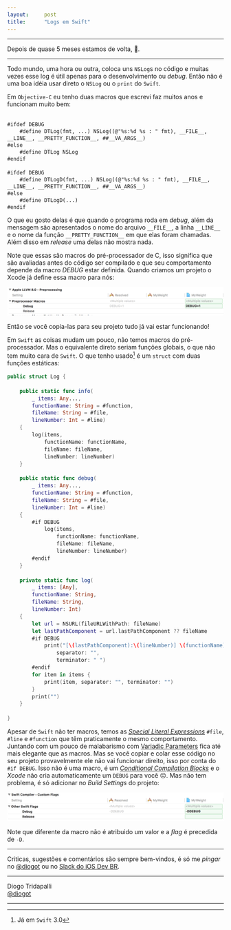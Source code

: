 ```yaml
---
layout:     post
title:      "Logs em Swift"
---
```


---

Depois de quase 5 meses estamos de volta, 🖖.

---

Todo mundo, uma hora ou outra, coloca uns `NSLog`s no código e muitas vezes esse log é útil apenas para o desenvolvimento ou *debug*. Então não é uma boa idéia usar direto o `NSLog` ou o `print` do `Swift`.

Em `Objective-C` eu tenho duas macros que escrevi faz muitos anos e funcionam muito bem:

~~~ objc

#ifdef DEBUG
    #define DTLog(fmt, ...) NSLog((@"%s:%d %s : " fmt), __FILE__, __LINE__, __PRETTY_FUNCTION__, ##__VA_ARGS__)
#else
    #define DTLog NSLog
#endif

#ifdef DEBUG
    #define DTLogD(fmt, ...) NSLog((@"%s:%d %s : " fmt), __FILE__, __LINE__, __PRETTY_FUNCTION__, ##__VA_ARGS__)
#else
    #define DTLogD(...)
#endif

~~~

O que eu gosto delas é que quando o programa roda em *debug*, além da mensagem são apresentados o nome do arquivo `__FILE__`, a linha `__LINE__` e o nome da função `__PRETTY_FUNCTION__` em que elas foram chamadas. Além disso em *release* uma delas não mostra nada.

Note que essas são macros do pré-processador de C, isso significa que são avaliadas antes do código ser compilado e que seu comportamento depende da macro *DEBUG* estar definida. Quando criamos um projeto o Xcode já define essa macro para nós:

![Xcode precompiler macros](/public/imgs/log-01.png)

Então se você copia-las para seu projeto tudo já vai estar funcionando!

Em `Swift` as coisas mudam um pouco, não temos macros do pré-processador. Mas o equivalente direto seriam funções globais, o que não tem muito cara de `Swift`. O que tenho usado[^1] é um `struct`  com duas funções estáticas:

[^1]: Já em `Swift` 3.0

~~~ swift
public struct Log {

    public static func info(
        _ items: Any...,
        functionName: String = #function,
        fileName: String = #file,
        lineNumber: Int = #line)
    {
        log(items,
            functionName: functionName,
            fileName: fileName,
            lineNumber: lineNumber)
    }

    public static func debug(
        _ items: Any...,
        functionName: String = #function,
        fileName: String = #file,
        lineNumber: Int = #line)
    {
        #if DEBUG
            log(items,
                functionName: functionName,
                fileName: fileName,
                lineNumber: lineNumber)
        #endif
    }

    private static func log(
        _ items: [Any],
        functionName: String,
        fileName: String,
        lineNumber: Int)
    {
        let url = NSURL(fileURLWithPath: fileName)
        let lastPathComponent = url.lastPathComponent ?? fileName
        #if DEBUG
            print("[\(lastPathComponent):\(lineNumber)] \(functionName):",
                separator: "",
                terminator: " ")
        #endif
        for item in items {
            print(item, separator: "", terminator: "")
        }
        print("")
    }

}
~~~

Apesar de `Swift` não ter macros, temos as *[Special Literal Expressions](https://developer.apple.com/library/content/documentation/Swift/Conceptual/Swift_Programming_Language/Expressions.html#//apple_ref/doc/uid/TP40014097-CH32-ID389)* `#file`, `#line` e `#function` que têm praticamente o mesmo comportamento. Juntando com um pouco de malabarismo com [Variadic Parameters](https://developer.apple.com/library/content/documentation/Swift/Conceptual/Swift_Programming_Language/Functions.html#//apple_ref/doc/uid/TP40014097-CH10-ID166) fica até mais elegante que as macros.
Mas se você copiar e colar esse código no seu projeto provavelmente ele não vai funcionar direito, isso por conta do `#if DEBUG`. Isso não é uma macro, é um *[Conditional Compilation Blocks](https://developer.apple.com/library/content/documentation/Swift/Conceptual/BuildingCocoaApps/InteractingWithCAPIs.html#//apple_ref/doc/uid/TP40014216-CH8-ID31)* e o *Xcode* não cria automaticamente um `DEBUG` para você 😔. Mas não tem problema, é só adicionar no *Build Settings* do projeto:

![Xcode swift custom flags](/public/imgs/log-02.png)

Note que diferente da macro não é atribuido um valor e a *flag* é precedida de `-D`.

---

Criticas, sugestões e comentários são sempre bem-vindos, é só me *pingar* no [@diogot](https://twitter.com/diogot) ou no [Slack do iOS Dev BR](http://iosdevbr.herokuapp.com).

---
Diogo Tridapalli <br />
[@diogot](https://twitter.com/diogot)

---
